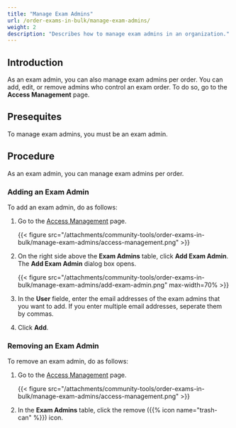```yaml
---
title: "Manage Exam Admins"
url: /order-exams-in-bulk/manage-exam-admins/
weight: 2
description: "Describes how to manage exam admins in an organization."
---
```


## Introduction

As an exam admin, you can also manage exam admins per order. You can add, edit, or remove admins who control an exam order. To do so, go to the **Access Management** page.

## Presequites

To manage exam admins, you must be an exam admin.

## Procedure

As an exam admin, you can manage exam admins per order.

### Adding an Exam Admin

To add an exam admin, do as follows:

1. Go to the [Access Management](#) page.

     {{< figure src="/attachments/community-tools/order-exams-in-bulk/manage-exam-admins/access-management.png" >}}

2. On the right side above the **Exam Admins** table, click **Add Exam Admin**. The **Add Exam Admin** dialog box opens.

    {{< figure src="/attachments/community-tools/order-exams-in-bulk/manage-exam-admins/add-exam-admin.png" max-width=70% >}}

3. In the **User** fielde, enter the email addresses of the exam admins that you want to add. If you enter multiple email addresses, seperate them by commas.

4. Click **Add**.

### Removing an Exam Admin

To remove an exam admin, do as follows:

1. Go to the [Access Management](#) page.

    {{< figure src="/attachments/community-tools/order-exams-in-bulk/manage-exam-admins/access-management.png" >}}

2. In the **Exam Admins** table, click the remove ({{% icon name="trash-can" %}}) icon.



